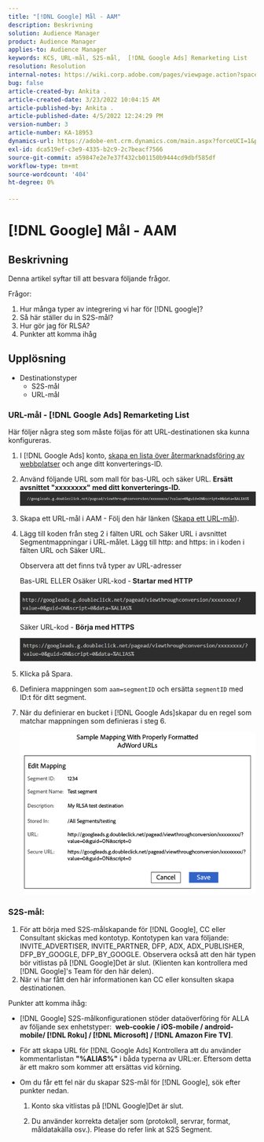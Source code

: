 ```yaml
---
title: "[!DNL Google] Mål - AAM"
description: Beskrivning
solution: Audience Manager
product: Audience Manager
applies-to: Audience Manager
keywords: KCS, URL-mål, S2S-mål,  [!DNL Google Ads] Remarketing List
resolution: Resolution
internal-notes: https://wiki.corp.adobe.com/pages/viewpage.action?spaceKey=MCPI&title=Google+-+AAM+Destination
bug: false
article-created-by: Ankita .
article-created-date: 3/23/2022 10:04:15 AM
article-published-by: Ankita .
article-published-date: 4/5/2022 12:24:29 PM
version-number: 3
article-number: KA-18953
dynamics-url: https://adobe-ent.crm.dynamics.com/main.aspx?forceUCI=1&pagetype=entityrecord&etn=knowledgearticle&id=70af1f97-90aa-ec11-983f-000d3a349120
exl-id: dca519ef-c3e9-4335-b2c9-2c7beacf7566
source-git-commit: a59847e2e7e37f432cb01150b9444cd9dbf585df
workflow-type: tm+mt
source-wordcount: '404'
ht-degree: 0%

---
```


# [!DNL Google] Mål - AAM

## Beskrivning

Denna artikel syftar till att besvara följande frågor.

Frågor:

1. Hur många typer av integrering vi har för [!DNL google]?
1. Så här ställer du in S2S-mål?
1. Hur gör jag för RLSA?
1. Punkter att komma ihåg

## Upplösning

- Destinationstyper
   - S2S-mål
   - URL-mål

### URL-mål - [!DNL Google Ads] Remarketing List

Här följer några steg som måste följas för att URL-destinationen ska kunna konfigureras.

1. I [!DNL Google Ads] konto, [skapa en lista över återmarknadsföring av webbplatser](https://support.google.com/adwords/answer/2454064?hl=en) och ange ditt konverterings-ID.

1. Använd följande URL som mall för bas-URL och säker URL. <b>Ersätt avsnittet &quot;xxxxxxxx&quot; med ditt konverterings-ID.</b>![](assets/d548e9c4-67aa-ec11-983f-000d3a349120.png)

1. Skapa ett URL-mål i AAM - Följ den här länken ([Skapa ett URL-mål](https://experienceleague.adobe.com/docs/audience-manager/user-guide/features/destinations/custom-destinations/create-url-destination.html?lang=en)).

1. Lägg till koden från steg 2 i fälten URL och Säker URL i avsnittet Segmentmappningar i URL-målet. Lägg till http: and https: in i koden i fälten URL och Säker URL.

   Observera att det finns två typer av URL-adresser

   Bas-URL ELLER Osäker URL-kod -<b> Startar med HTTP</b>

   ![](assets/d73cf7d9-69aa-ec11-983f-000d3a349523.png)

   Säker URL-kod - <b>Börja med HTTPS</b>

   ![](assets/141662e3-69aa-ec11-983f-000d3a349523.png)

1. Klicka på Spara.

1. Definiera mappningen som `aam=segmentID` och ersätta `segmentID` med ID:t för ditt segment.

1. När du definierar en bucket i [!DNL Google Ads]skapar du en regel som matchar mappningen som definieras i steg 6.

   ![](assets/64abac91-6aaa-ec11-983f-000d3a349523.png)

### S2S-mål:

1. För att börja med S2S-målskapande för [!DNL Google], CC eller Consultant skickas med kontotyp. Kontotypen kan vara följande: INVITE_ADVERTISER, INVITE_PARTNER, DFP, ADX, ADX_PUBLISHER, DFP_BY_GOOGLE, DFP_BY_GOOGLE. Observera också att den här typen bör vitlistas på [!DNL Google]Det är slut. (Klienten kan kontrollera med [!DNL Google]&#39;s Team för den här delen).
1. När vi har fått den här informationen kan CC eller konsulten skapa destinationen.

Punkter att komma ihåg:

- [!DNL Google] S2S-målkonfigurationen stöder dataöverföring för ALLA av följande sex enhetstyper:  <b>web-cookie / iOS-mobile / android-mobile/ [!DNL Roku] / [!DNL Microsoft] / [!DNL Amazon Fire TV]</b>.

- För att skapa URL för [!DNL Google Ads] Kontrollera att du använder kommentarlistan <b>&quot;%ALIAS%&quot;</b> i båda typerna av URL:er. Eftersom detta är ett makro som kommer att ersättas vid körning.

- Om du får ett fel när du skapar S2S-mål för [!DNL Google], sök efter punkter nedan.

   1. Konto ska vitlistas på [!DNL Google]Det är slut.

   1. Du använder korrekta detaljer som (protokoll, servrar, format, måldatakälla osv.). Please do refer link at S2S Segment.
